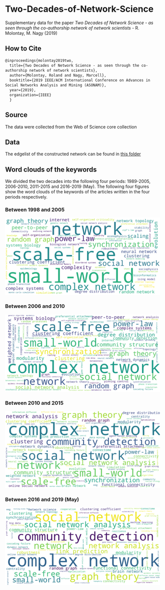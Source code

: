 # Two-Decades-of-Network-Science
Supplementary data for the paper *Two Decades of Network Science - as seen through the co-authorship network of network scientists* - R. Molontay, M. Nagy (2019)

## How to Cite
```
@inproceedings{molontay2019two,
  title={Two Decades of Network Science - as seen through the co-authorship network of network scientists},
  author={Molontay, Roland and Nagy, Marcell},
  booktitle={2019 IEEE/ACM International Conference on Advances in Social Networks Analysis and Mining (ASONAM)},
  year={2019},
  organization={IEEE}
  }
```

## Source
The data were collected from the Web of Science core collection

## Data

The edgelist of the constructed network can be found in [this folder](./network-edge-list)

## Word clouds of the keywords
We divided the two decades into the following four periods: 1989-2005, 2006-2010, 2011-2015 and 2016-2019 (May). 
The following four figures show the word clouds of the keywords of the articles written in the four periods respectively.
### Between 1998 and 2005
![wordcloud_05](./img/until05_wordcloud.png "Word cloud of the keywords betwen '98 and 2005")
### Between 2006 and 2010
![wordcloud_05](./img/between_06_10_wordcloud.png "Word cloud of the keywords betwen '98 and 2005")
### Between 2010 and 2015
![wordcloud_05](./img/between_11_15_wordcloud.png "Word cloud of the keywords betwen '98 and 2005")
### Between 2016 and 2019 (May)
![wordcloud_05](./img/since16_wordcloud.png "Word cloud of the keywords betwen '98 and 2005")
